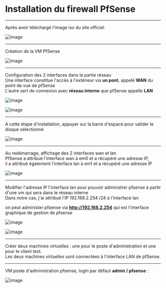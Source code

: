 # Installation du firewall PfSense
___

Après avoir téléchargé l'image iso du site officiel  

![image](https://github.com/techerbeatrice/installation_pfsense/assets/138071140/3b778182-9eff-4a20-90f1-decc221a016b)

_____

Création de la VM PfSense   

![image](https://github.com/techerbeatrice/installation_pfsense/assets/138071140/1e6d9f10-f224-4fd0-a831-42dc7fe25787)

________

Configuration des 2 interfaces dans la partie réseau   
Une interface constitue l'accès à l'extérieur via **un pont**, appelé **WAN** du point de vue de pfSense   
L'autre sert de connexion avec **réseau interne** que pfSense appelle **LAN**    

![image](https://github.com/techerbeatrice/installation_pfsense/assets/138071140/f1b9f30c-2424-488d-857a-71a3356da60f)

![image](https://github.com/techerbeatrice/installation_pfsense/assets/138071140/0ab05f92-6db2-44eb-8441-513b6fead3ee)

_____

A cette étape d'installation, appuyer sur la barre d'espace pour valider le disque sélectionné   

![image](https://github.com/techerbeatrice/installation_pfsense/assets/138071140/fca55ae5-c4a2-49e3-974c-9c896aec15b5)

____

Au redémarrage, affichage des 2 interfaces wan et lan  
PfSense a attribué l'interface wan à em0 et a récupéré une adresse IP,   
il a attribué également l'interface lan à em1 et a récupéré une adresse IP   

![image](https://github.com/techerbeatrice/installation_pfsense/assets/138071140/faef0ca0-e500-4b08-aca1-b14fe9a00f8c)

____

Modifier l'adresse IP l'interface lan pour pouvoir administrer pfsense à partir d'une vm qui sera dans le réseau interne   
Dans notre cas, j'ai attribué l'IP 192.168.2.254 /24 à l'interface lan   

on peut administer pfsense via **http://192.168.2.254** qui est l'interface graphique de gestion de pfsense      

![image](https://github.com/techerbeatrice/installation_pfsense/assets/138071140/21d22605-469f-44b1-a206-38fe35fbd641)

![image](https://github.com/techerbeatrice/installation_pfsense/assets/138071140/07ecaa95-b59a-49f5-860a-d29360cdf9cb)

____

Créer deux machines virtuelles : une pour le poste d'administration et une pour le client test.   
Les deux machines virtuelles sont connectées à l'interface LAN de pfSense.   

____
 VM poste d'administration pfsense, login par défaut  **admin / pfsense** :    
 
![image](https://github.com/techerbeatrice/installation_pfsense/assets/138071140/292f1022-e715-4470-9dec-1793bc39949a)



